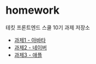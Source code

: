 # homework
테킷 프론트엔드 스쿨 10기 과제 저장소

- [과제1 - 아바타](./avatars/avatars.md)
- [과제2 - 네이버](./naver/naver.md)
- [과제3 - 애플](./apple/apple.md)